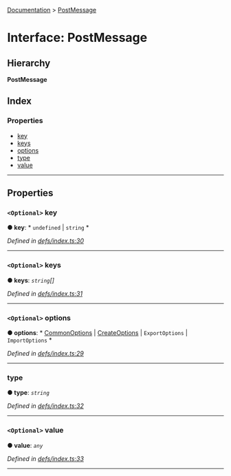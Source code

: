 [Documentation](../README.md) > [PostMessage](../interfaces/postmessage.md)

# Interface: PostMessage

## Hierarchy

**PostMessage**

## Index

### Properties

* [key](postmessage.md#key)
* [keys](postmessage.md#keys)
* [options](postmessage.md#options)
* [type](postmessage.md#type)
* [value](postmessage.md#value)

---

## Properties

<a id="key"></a>

### `<Optional>` key

**● key**: * `undefined` &#124; `string`
*

*Defined in [defs/index.ts:30](https://github.com/dylanaubrey/cachemap/blob/0d04822/packages/core-worker/src/defs/index.ts#L30)*

___
<a id="keys"></a>

### `<Optional>` keys

**● keys**: *`string`[]*

*Defined in [defs/index.ts:31](https://github.com/dylanaubrey/cachemap/blob/0d04822/packages/core-worker/src/defs/index.ts#L31)*

___
<a id="options"></a>

### `<Optional>` options

**● options**: * [CommonOptions](commonoptions.md) &#124; [CreateOptions](createoptions.md) &#124; `ExportOptions` &#124; `ImportOptions`
*

*Defined in [defs/index.ts:29](https://github.com/dylanaubrey/cachemap/blob/0d04822/packages/core-worker/src/defs/index.ts#L29)*

___
<a id="type"></a>

###  type

**● type**: *`string`*

*Defined in [defs/index.ts:32](https://github.com/dylanaubrey/cachemap/blob/0d04822/packages/core-worker/src/defs/index.ts#L32)*

___
<a id="value"></a>

### `<Optional>` value

**● value**: *`any`*

*Defined in [defs/index.ts:33](https://github.com/dylanaubrey/cachemap/blob/0d04822/packages/core-worker/src/defs/index.ts#L33)*

___

